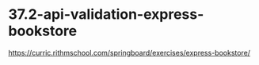 # 37.2-api-validation-express-bookstore

https://curric.rithmschool.com/springboard/exercises/express-bookstore/
